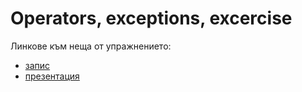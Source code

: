 # Operators, exceptions, excercise

Линкове към неща от упражнението:

- [запис]
- [презентация]

[запис]: <https://drive.google.com/file/d/15Y8VTorQeE5LyYooQoJw8PA94l19JeYx/view?usp=sharing>
[презентация]: <https://docs.google.com/presentation/d/17jmdBy1GCzXxLpqbAdXyghIBqnDnyDeAWUGoDyx2_Pw/edit?usp=sharing>
